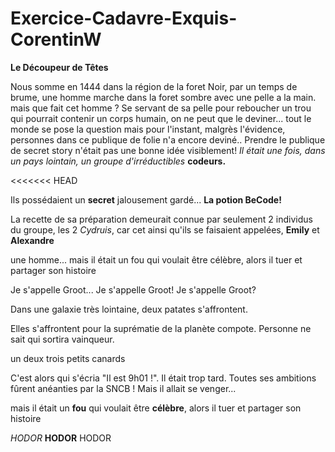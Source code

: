 # Exercice-Cadavre-Exquis-CorentinW

**Le Découpeur de Têtes**

Nous somme en 1444 dans la région de la foret Noir, par un temps de brume, une homme marche dans la foret sombre avec une pelle a la main. mais que fait cet homme ? Se servant de sa pelle pour reboucher un trou qui pourrait contenir un corps humain, on ne peut que le deviner...
tout le monde se pose la question mais pour l'instant, malgrès l'évidence, personnes dans ce publique de folie n'a encore deviné.. Prendre le publique de secret story n'était pas une bonne idée visiblement! *Il était une fois, dans un pays lointain, un groupe d'irréductibles* **__codeurs.__**

<<<<<<< HEAD

Ils possédaient un **secret** jalousement gardé... **__La potion BeCode!__**

La recette de sa préparation demeurait connue par seulement 2 individus du groupe, les 2 *Cydruis*, car cet ainsi qu'ils se faisaient appelées, **Emily** et **Alexandre**


une homme...
mais il était un fou qui voulait être célèbre, alors il tuer et partager son histoire



Je s'appelle Groot...
Je s'appelle Groot!
Je s'appelle Groot?

Dans une galaxie très lointaine, deux patates s'affrontent.

Elles s'affrontent pour la suprématie de la planète compote. Personne ne sait qui sortira vainqueur.

un deux trois petits canards


C'est alors qui s'écria "Il est 9h01 !". Il était trop tard. Toutes ses ambitions fûrent anéanties par la SNCB ! Mais il allait se venger...


mais il était un __fou__ qui voulait être __célèbre__, alors il tuer et partager son histoire


*HODOR* **HODOR** HODOR
